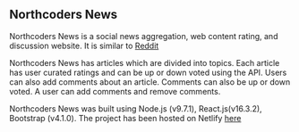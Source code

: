 ## Northcoders News

Northcoders News is a social news aggregation, web content rating, and discussion website. It is similar to [Reddit](https://www.reddit.com/)

Northcoders News has articles which are divided into topics. Each article has user curated ratings and can be up or down voted using the API.
Users can also add comments about an article. Comments can also be up or down voted. A user can add comments and remove comments.

Northcoders News was built using Node.js (v9.7.1), React.js(v16.3.2), Bootstrap (v4.1.0). The project has been hosted on Netlify [here](http://fervent-visvesvaraya-314a1c.netlify.com/)

